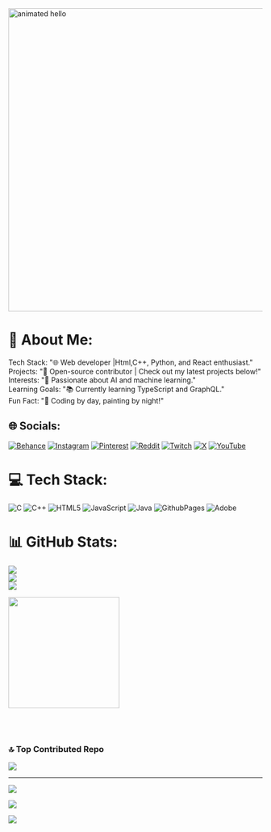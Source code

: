 <img src="https://github.com/Anmol-Baranwal/Cool-GIFs-For-GitHub/assets/74038190/9be4d344-6782-461a-b5a6-32a07bf7b34e" width="600" alt="animated hello">

# 💫 About Me:
Tech Stack: "🌐 Web developer |Html,C++, Python, and React enthusiast."<br>Projects: "🔧 Open-source contributor | Check out my latest projects below!"<br>Interests: "🚀 Passionate about AI and machine learning."<br>Learning Goals: "📚 Currently learning TypeScript and GraphQL."<br>Fun Fact: "🎨 Coding by day, painting by night!"







## 🌐 Socials:
[![Behance](https://img.shields.io/badge/Behance-1769ff?logo=behance&logoColor=white)](https://behance.net/Shuhaib) [![Instagram](https://img.shields.io/badge/Instagram-%23E4405F.svg?logo=Instagram&logoColor=white)](https://instagram.com/shuhaibeyyy)  [![Pinterest](https://img.shields.io/badge/Pinterest-%23E60023.svg?logo=Pinterest&logoColor=white)](https://pinterest.com/MItsuki) [![Reddit](https://img.shields.io/badge/Reddit-%23FF4500.svg?logo=Reddit&logoColor=white)](https://reddit.com/user/MItski) [![Twitch](https://img.shields.io/badge/Twitch-%239146FF.svg?logo=Twitch&logoColor=white)](https://twitch.tv/Lost) [![X](https://img.shields.io/badge/X-black.svg?logo=X&logoColor=white)](https://x.com/Shuhaib) [![YouTube](https://img.shields.io/badge/YouTube-%23FF0000.svg?logo=YouTube&logoColor=white)](https://youtube.com/@@oxidaiski) 

# 💻 Tech Stack:
![C](https://img.shields.io/badge/c-%2300599C.svg?style=for-the-badge&logo=c&logoColor=white) ![C++](https://img.shields.io/badge/c++-%2300599C.svg?style=for-the-badge&logo=c%2B%2B&logoColor=white) ![HTML5](https://img.shields.io/badge/html5-%23E34F26.svg?style=for-the-badge&logo=html5&logoColor=white) ![JavaScript](https://img.shields.io/badge/javascript-%23323330.svg?style=for-the-badge&logo=javascript&logoColor=%23F7DF1E) ![Java](https://img.shields.io/badge/java-%23ED8B00.svg?style=for-the-badge&logo=openjdk&logoColor=white) ![GithubPages](https://img.shields.io/badge/github%20pages-121013?style=for-the-badge&logo=github&logoColor=white) ![Adobe](https://img.shields.io/badge/adobe-%23FF0000.svg?style=for-the-badge&logo=adobe&logoColor=white)




# 📊 GitHub Stats:
![](https://github-readme-stats.vercel.app/api?username=Mitsuki190&theme=dark&hide_border=false&include_all_commits=false&count_private=false)<br/>
![](https://github-readme-streak-stats.herokuapp.com/?user=Mitsuki190&theme=dark&hide_border=false)<br/>
![](https://github-readme-stats.vercel.app/api/top-langs/?username=Mitsuki190&theme=dark&hide_border=false&include_all_commits=false&count_private=false&layout=compact)

<img src="https://user-images.githubusercontent.com/74038190/216654112-f34391b7-72e0-4053-8849-30dcaeaa1aaa.gif" width="220" />


<br><br>     

### 🔝 Top Contributed Repo
![](https://github-contributor-stats.vercel.app/api?username=Mitsuki190&limit=5&theme=ambient_gradient&combine_all_yearly_contributions=true)

---
[![](https://visitcount.itsvg.in/api?id=Mitsuki190&icon=0&color=0)](https://visitcount.itsvg.in)

[![](https://visitcount.itsvg.in/api?id=Miitski190&label=Profile%20views%20&color=0&icon=0&pretty=true)](https://visitcount.itsvg.in)

<a href="https://visitcount.itsvg.in">
  <img src="https://visitcount.itsvg.in/api?id=Miitski190&label=Profile%20views%20&color=0&icon=0&pretty=true" />
</a>
